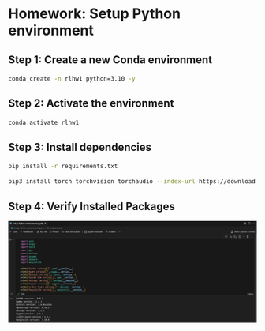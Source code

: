 # Homework: Setup Python environment  
## **Step 1: Create a new Conda environment** 
```bash
conda create -n rlhw1 python=3.10 -y
```
## **Step 2: Activate the environment** 
```bash
conda activate rlhw1
```
## **Step 3: Install dependencies** 
```bash
pip install -r requirements.txt
```
```bash
pip3 install torch torchvision torchaudio --index-url https://download.pytorch.org/whl/cu126
```
## **Step 4: Verify Installed Packages** 
![alt text](docs/test.png)